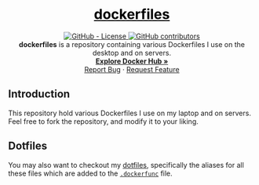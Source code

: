 <a href="https://github.com/roaldnefs/dockerfiles" style="color: black;">
    <h1 align="center">dockerfiles</h1>
</a>
<p align="center">
    <a href="https://raw.githubusercontent.com/roaldnefs/dockerfiles/main/LICENSE">
        <img src="https://img.shields.io/github/license/roaldnefs/dockerfiles?style=for-the-badge&color=blue"
            alt="GitHub - License">
    </a>
    <a href="https://github.com/roaldnefs/dockerfiles/graphs/contributors">
        <img src="https://img.shields.io/github/contributors/roaldnefs/dockerfiles?style=for-the-badge&color=blue"
            alt="GitHub contributors">
    </a>
    </br>
    <b>dockerfiles</b> is a repository containing various Dockerfiles I use on the desktop and on servers.
    <br />
    <a href="https://hub.docker.com/u/roaldnefs"><strong>Explore Docker Hub »</strong></a>
    <br />
    <a href="https://github.com/roaldnefs/dockerfiles/issues/new?assignees=&labels=&template=&title=Bug%3A">Report Bug</a>
    ·
    <a href="https://github.com/roaldnefs/dockerfiles/issues/new?assignees=&labels=&template=&title=Feature+Request%3A">Request Feature</a>
</p>

## Introduction
This repository hold various Dockerfiles I use on my laptop and on servers. Feel free to fork the repository, and modify it to your liking.

## Dotfiles
You may also want to checkout my [dotfiles](https://github.com/roaldnefs/dotfiles), specifically the aliases for all these files which are added to the [`.dockerfunc`](https://github.com/roaldnefs/dotfiles/blob/main/.dockerfunc) file.

